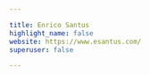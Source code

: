 ```yaml
---

title: Enrico Santus
highlight_name: false
website: https://www.esantus.com/
superuser: false

---
```


